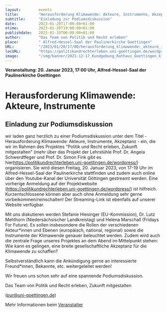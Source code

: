```yaml
---
layout:        events
title:         "Herausforderung Klimawende: Akteure, Instrumente, Akzeptanz"
subtitle:      "Einladung zur Podiumsdiskussion"
date:          2023-01-20T17:00:00+01:00
etime:         2023-01-20T19:00:00+01:00
publishdate:   2023-01-19T00:00:00+01:00
author:        "Das Team von Politik und Recht erleben"
place:         " Alfred-Hessel-Saal der Paulinerkirche Goettingen"
URL:           "/2023/01/20/17/00/herausforderung_klimawende:_akteure_instrumente_akzeptanz_-_diesen"
locURL:        "https://politikundrechterleben.uni-goettingen.de/wordpress/"
image:         "/img/banner/2021-12-17_Kundgebung_Rathaus_Goettingen_klimaneutral_2030.jpg"
---
```


**Veranstaltung: 20. Januar 2023, 17:00 Uhr,  Alfred-Hessel-Saal der Paulinerkirche Goettingen**

Herausforderung Klimawende: Akteure, Instrumente
===========

Einladung zur Podiumsdiskussion
-----------
wir laden ganz herzlich zu einer Podiumsdiskussion unter dem Titel - Herausforderung Klimawende: Akteure, Instrumente, Akzeptanz - ein, die wir im Rahmen des Projektes "Politik und Recht erleben, Zukunft mitgestalten" (mehr über das Projekt der Lehrstühle Prof. Dr. Angela Schwerdtfeger und Prof. Dr. Simon Fink gibt es hier<https://politikundrechterleben.uni-goettingen.de/wordpress/>) organisieren. Sie wird diesen Freitag, 20. Januar 2023, von 17-19 Uhr im Alfred-Hessel-Saal der Paulinerkirche stattfinden und zudem auch online über den Youtube-Kanal der Universität Göttingen gestreamt werden. Eine vorherige Anmeldung auf der Projektwebsite (https://politikundrechterleben.uni-goettingen.de/wordpress/) ist hilfreich. Kurzentschlossene können aber auch ohne Anmeldung sehr gerne vorbeikommen/reinschalten! Der Streaming-Link ist ebenfalls auf unserer Website verfügbar.



Mit uns diskutieren werden Stefanie Hiesinger (EU-Kommission), Dr. Lutz Mehlhorn (Niedersächsischer Landkreistag) und Helena Marschall (Fridays For Future). Es sollen insbesondere die Rollen der verschiedenen Akteur*innen und Ebenen (europäisch, national, regional) sowie die Instrumente der Klimawende genauer beleuchtet werden. Zudem wird auch die zentrale Frage unseres Projektes an dem Abend im Mittelpunkt stehen: Wie kann es gelingen, eine breite gesellschaftliche Akzeptanz für die Klimawende zu schaffen?



Selbstverständlich kann die Ankündigung gerne an interessierte Freund*innen, Bekannte, etc. weitergeleitet werden!


Wir freuen uns schon sehr auf eine spannende Podiumsdiskussion.



Das Team von Politik und Recht erleben, Zukunft mitgestalten

(pur@uni-goettingen.de)

Mehr Informationen beim [Veranstalter](https://politikundrechterleben.uni-goettingen.de/wordpress/)
